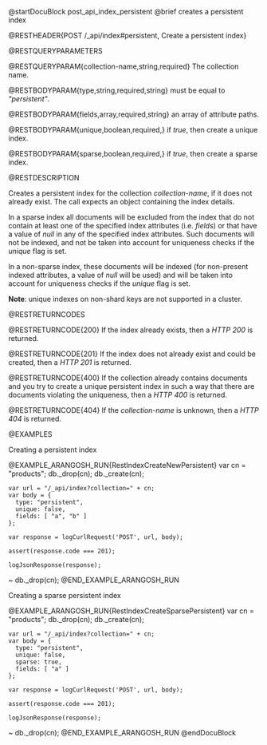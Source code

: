 
@startDocuBlock post_api_index_persistent
@brief creates a persistent index

@RESTHEADER{POST /_api/index#persistent, Create a persistent index}

@RESTQUERYPARAMETERS

@RESTQUERYPARAM{collection-name,string,required}
The collection name.

@RESTBODYPARAM{type,string,required,string}
must be equal to *"persistent"*.

@RESTBODYPARAM{fields,array,required,string}
an array of attribute paths.

@RESTBODYPARAM{unique,boolean,required,}
if *true*, then create a unique index.

@RESTBODYPARAM{sparse,boolean,required,}
if *true*, then create a sparse index.

@RESTDESCRIPTION

Creates a persistent index for the collection *collection-name*, if
it does not already exist. The call expects an object containing the index
details.

In a sparse index all documents will be excluded from the index that do not 
contain at least one of the specified index attributes (i.e. *fields*) or that 
have a value of *null* in any of the specified index attributes. Such documents 
will not be indexed, and not be taken into account for uniqueness checks if
the *unique* flag is set.

In a non-sparse index, these documents will be indexed (for non-present
indexed attributes, a value of *null* will be used) and will be taken into
account for uniqueness checks if the *unique* flag is set.

**Note**: unique indexes on non-shard keys are not supported in a cluster.

@RESTRETURNCODES

@RESTRETURNCODE{200}
If the index already exists, then a *HTTP 200* is
returned.

@RESTRETURNCODE{201}
If the index does not already exist and could be created, then a *HTTP 201*
is returned.

@RESTRETURNCODE{400}
If the collection already contains documents and you try to create a unique
persistent index in such a way that there are documents violating the
uniqueness, then a *HTTP 400* is returned.

@RESTRETURNCODE{404}
If the *collection-name* is unknown, then a *HTTP 404* is returned.

@EXAMPLES

Creating a persistent index

@EXAMPLE_ARANGOSH_RUN{RestIndexCreateNewPersistent}
    var cn = "products";
    db._drop(cn);
    db._create(cn);

    var url = "/_api/index?collection=" + cn;
    var body = { 
      type: "persistent", 
      unique: false, 
      fields: [ "a", "b" ] 
    };

    var response = logCurlRequest('POST', url, body);

    assert(response.code === 201);

    logJsonResponse(response);
  ~ db._drop(cn);
@END_EXAMPLE_ARANGOSH_RUN

Creating a sparse persistent index

@EXAMPLE_ARANGOSH_RUN{RestIndexCreateSparsePersistent}
    var cn = "products";
    db._drop(cn);
    db._create(cn);

    var url = "/_api/index?collection=" + cn;
    var body = { 
      type: "persistent",
      unique: false, 
      sparse: true, 
      fields: [ "a" ] 
    };

    var response = logCurlRequest('POST', url, body);

    assert(response.code === 201);

    logJsonResponse(response);
  ~ db._drop(cn);
@END_EXAMPLE_ARANGOSH_RUN
@endDocuBlock

